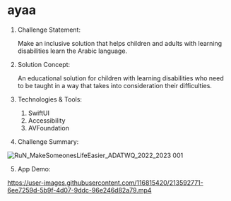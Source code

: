 # ayaa
1. Challenge Statement:

    Make an inclusive solution that helps children and adults with learning disabilities learn the Arabic language.



2. Solution Concept:

    An educational solution for children with learning disabilities who need to be taught in a way that takes into consideration their difficulties.



3. Technologies & Tools:

    1. SwiftUI
     2. Accessibility
      3. AVFoundation



4. Challenge Summary:

![RuN_MakeSomeonesLifeEasier_ADATWQ_2022_2023 001](https://user-images.githubusercontent.com/116815420/212115878-984430f2-58c0-4f42-932e-5f39afee3351.jpeg)



5. App Demo:




https://user-images.githubusercontent.com/116815420/213592771-6ee7259d-5b9f-4d07-9ddc-96e246d82a79.mp4

